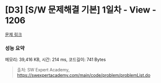# [D3] [S/W 문제해결 기본] 1일차 - View - 1206 

[문제 링크](https://swexpertacademy.com/main/code/problem/problemDetail.do?contestProbId=AV134DPqAA8CFAYh) 

### 성능 요약

메모리: 39,416 KB, 시간: 214 ms, 코드길이: 741 Bytes



> 출처: SW Expert Academy, https://swexpertacademy.com/main/code/problem/problemList.do